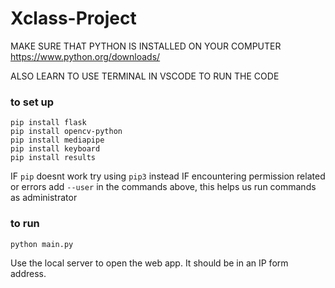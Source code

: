 # Xclass-Project
MAKE SURE THAT PYTHON IS INSTALLED ON YOUR COMPUTER
https://www.python.org/downloads/

ALSO LEARN TO USE TERMINAL IN VSCODE TO RUN THE CODE

### to set up
```
pip install flask
pip install opencv-python
pip install mediapipe
pip install keyboard
pip install results
```
IF ```pip``` doesnt work try using ```pip3``` instead
IF encountering permission related or errors add ```--user``` in the commands above, this helps us run commands as administrator

### to run
```
python main.py
```
Use the local server to open the web app. It should be in an IP form address.
